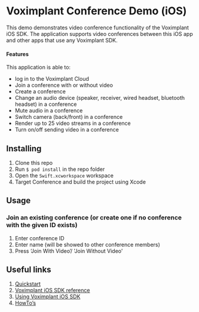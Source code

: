 # Voximplant Conference Demo (iOS)
This demo demonstrates video conference functionality of the Voximplant iOS SDK.
The application supports video conferences between this iOS app and other apps that use any Voximplant SDK.

#### Features
This application is able to:
- log in to the Voximplant Cloud
- Join a conference with or without video
- Create a conference
- Change an audio device (speaker, receiver, wired headset, bluetooth headset) in a conference
- Mute audio in a conference
- Switch camera (back/front) in a conference
- Render up to 25 video streams in a conference
- Turn on/off sending video in a conference

## Installing
1. Clone this repo
2. Run `$ pod install` in the repo folder
3. Open the `Swift.xcworkspace` workspace
4. Target Conference and build the project using Xcode

## Usage
### Join an existing conference (or create one if no conference with the given ID exists)
1. Enter conference ID
2. Enter name (will be showed to other conference members)
3. Press ‘Join With Video’/ 'Join Without Video'

## Useful links
1. [Quickstart](https://voximplant.com/docs/references/articles/quickstart)
2. [Voximplant iOS SDK reference](https://voximplant.com/docs/references/iossdk)
3. [Using Voximplant iOS SDK](https://voximplant.com/docs/references/iossdk/using-ios-sdk)
4. [HowTo’s](https://voximplant.com/blog/howto)
